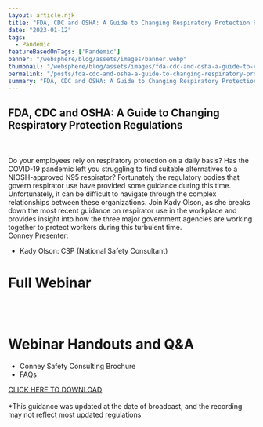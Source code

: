 ```yaml
---
layout: article.njk
title: "FDA, CDC and OSHA: A Guide to Changing Respiratory Protection Regulations"
date: "2023-01-12"
tags:
  - Pandemic
featureBasedOnTags: ['Pandemic']
banner: "/websphere/blog/assets/images/banner.webp"
thumbnail: "/websphere/blog/assets/images/fda-cdc-and-osha-a-guide-to-changing-respiratory-protection-regulations.webp"
permalink: "/posts/fda-cdc-and-osha-a-guide-to-changing-respiratory-protection-regulations.html"
summary: "FDA, CDC and OSHA: A Guide to Changing Respiratory Protection Regulations"
---
```


<h2 class="intro">FDA, CDC and OSHA: A Guide to Changing Respiratory Protection Regulations</h2>
<br><br>
Do your employees rely on respiratory protection on a daily basis? Has the COVID-19 pandemic left you struggling to find suitable alternatives to a NIOSH-approved N95 respirator? Fortunately the regulatory bodies that govern respirator use have provided some guidance during this time. Unfortunately, it can be difficult to navigate through the complex relationships between these organizations. Join Kady Olson, as she breaks down the most recent guidance on respirator use in the workplace and provides insight into how the three major government agencies are working together to protect workers during this turbulent time. 
<br>
Conney Presenter:
<ul>
<li>Kady Olson: CSP (National Safety Consultant)</li>
</ul>
<h1>Full Webinar</h1>
<br><br>
<h1>Webinar Handouts and Q&amp;A</h1>
<ul>
<li>Conney Safety Consulting Brochure</li>
<li>FAQs</li>
</ul>
<a href="https://conneysafety.wufoo.com/forms/zbr5rlr0x9plz8/" target="_blank">CLICK HERE TO DOWNLOAD</a>
<br><br>
*This guidance was updated at the date of broadcast, and the recording may not reflect most updated regulations
<br>